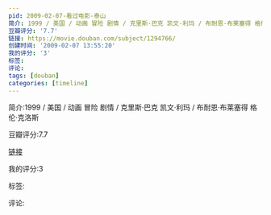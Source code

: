 ```yaml
---
pid: 2009-02-07-看过电影-泰山
简介: 1999 / 美国 / 动画 冒险 剧情 / 克里斯·巴克 凯文·利玛 / 布耐恩·布莱塞得 格伦·克洛斯
豆瓣评分: '7.7'
链接: https://movie.douban.com/subject/1294766/
创建时间: '2009-02-07 13:55:20'
我的评分: '3'
标签:
评论:
tags: [douban]
categories: [timeline]
---
```

简介:1999 / 美国 / 动画 冒险 剧情 / 克里斯·巴克 凯文·利玛 / 布耐恩·布莱塞得 格伦·克洛斯

豆瓣评分:7.7

[链接](https://movie.douban.com/subject/1294766/)

我的评分:3

标签:

评论:


